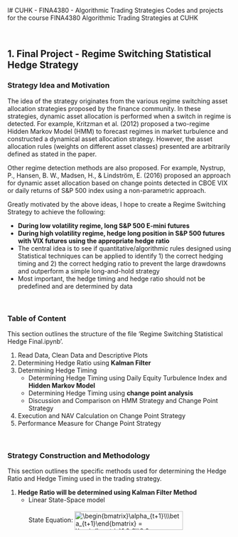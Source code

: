 l# CUHK - FINA4380 - Algorithmic Trading Strategies
Codes and projects for the course FINA4380 Algorithmic Trading Strategies at CUHK

<br/>

## 1. Final Project - Regime Switching Statistical Hedge Strategy
### Strategy Idea and Motivation
The idea of the strategy originates from the various regime switching asset allocation strategies proposed by the finance community. In these strategies, dynamic asset allocation is performed when a switch in regime is detected. For example, Kritzman et al. (2012) proposed a two-regime Hidden Markov Model (HMM) to forecast regimes in market turbulence and constructed a dynamical asset allocation strategy. However, the asset allocation rules (weights on different asset classes) presented are arbitrarily defined as stated in the paper. 

Other regime detection methods are also proposed. For example, Nystrup, P., Hansen, B. W., Madsen, H., & Lindström, E. (2016) proposed an approach for dynamic asset allocation based on change points detected in CBOE VIX or daily returns of S&P 500 index using a non-parametric approach.

Greatly motivated by the above ideas, I hope to create a Regime Switching Strategy to achieve the following:
-	__During low volatility regime, long S&P 500 E-mini futures__
-	__During high volatility regime, hedge long position in S&P 500 futures with VIX futures using the appropriate hedge ratio__
-	The central idea is to see if quantitative/algorithmic rules designed using Statistical techniques can be applied to identify 1) the correct hedging timing and 2) the correct hedging ratio to prevent the large drawdowns and outperform a simple long-and-hold strategy
-	Most important, the hedge timing and hedge ratio should not be predefined and are determined by data

<br/>

### Table of Content
This section outlines the structure of the file ‘Regime Switching Statistical Hedge Final.ipynb’.
1.	Read Data, Clean Data and Descriptive Plots
2.	Determining Hedge Ratio using __Kalman Filter__
3.	Determining Hedge Timing
    - Determining Hedge Timing using Daily Equity Turbulence Index and __Hidden Markov Model__
    - Determining Hedge Timing using __change point analysis__
    - Discussion and Comparison on HMM Strategy and Change Point Strategy
4.	Execution and NAV Calculation on Change Point Strategy
5.	Performance Measure for Change Point Strategy

<br/>

### Strategy Construction and Methodology
This section outlines the specific methods used for determining the Hedge Ratio and Hedge Timing used in the trading strategy.
1.  __Hedge Ratio will be determined using Kalman Filter Method__
    - Linear State-Space model <br/> <br/>
      State Equation: <img src="http://www.sciweavers.org/tex2img.php?eq=%5Cbegin%7Bbmatrix%7D%5Calpha_%7Bt%2B1%7D%5C%5C%5Cbeta_%7Bt%2B1%7D%5Cend%7Bbmatrix%7D%20%3D%20%5Cbegin%7Bbmatrix%7D1%20%26%200%5C%5C0%20%26%201%5Cend%7Bbmatrix%7D%20%5Cbegin%7Bbmatrix%7D%5Calpha_%7Bt%7D%5C%5C%5Cbeta_%7Bt%7D%5Cend%7Bbmatrix%7D%20%2B%20%5Cbegin%7Bbmatrix%7D%5Ceta_%7Bt%7D%5C%5C%5Cepsilon_%7Bt%7D%5Cend%7Bbmatrix%7D&bc=White&fc=Black&im=jpg&fs=12&ff=arev&edit=0" align="center" border="0" alt="\begin{bmatrix}\alpha_{t+1}\\\beta_{t+1}\end{bmatrix} = \begin{bmatrix}1 & 0\\0 & 1\end{bmatrix} \begin{bmatrix}\alpha_{t}\\\beta_{t}\end{bmatrix} + \begin{bmatrix}\eta_{t}\\\epsilon_{t}\end{bmatrix}" width="244" height="42" />
      



